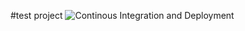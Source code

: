 #test project
![Continous Integration and Deployment](https://github.com/LuckyZhangWeiwei/zww-live-ci-cd/actions/workflows/ci-cd.yaml/badge.svg)
